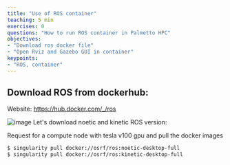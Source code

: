 ```yaml
---
title: "Use of ROS container"
teaching: 5 min
exercises: 0
questions: "How to run ROS container in Palmetto HPC"
objectives:
- "Download ros docker file"
- "Open Rviz and Gazebo GUI in container"
keypoints:
- "ROS, container"
---
```


## Download ROS from dockerhub:
Website: https://hub.docker.com/_/ros

![image](https://user-images.githubusercontent.com/43855029/123154694-37d51a00-d435-11eb-833f-d13f4abae7f2.png)
Let's download noetic and kinetic ROS version:

Request for a compute node with tesla v100 gpu and pull the docker images
```bash
$ singularity pull docker://osrf/ros:noetic-desktop-full
$ singularity pull docker://osrf/ros:kinetic-desktop-full
```
